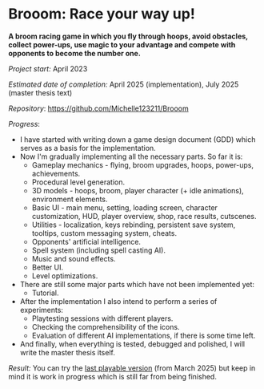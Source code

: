 # Brooom: Race your way up!

**A broom racing game in which you fly through hoops, avoid obstacles, collect power-ups, use magic to your advantage and compete with opponents to become the number one.**

*Project start:* April 2023

*Estimated date of completion:* April 2025 (implementation), July 2025 (master thesis text)

*Repository*: https://github.com/Michelle123211/Brooom

*Progress*:

- I have started with writing down a game design document (GDD) which serves as a basis for the implementation.
- Now I'm gradually implementing all the necessary parts. So far it is:
  - Gameplay mechanics - flying, broom upgrades, hoops, power-ups, achievements.
  - Procedural level generation.
  - 3D models - hoops, broom, player character (+ idle animations), environment elements.
  - Basic UI - main menu, setting, loading screen, character customization, HUD, player overview, shop, race results, cutscenes.
  - Utilities - localization, keys rebinding, persistent save system, tooltips, custom messaging system, cheats.
  - Opponents' artificial intelligence.
  - Spell system (including spell casting AI).
  - Music and sound effects.
  - Better UI.
  - Level optimizations.
- There are still some major parts which have not been implemented yet:
  - Tutorial.
- After the implementation I also intend to perform a series of experiments:
  - Playtesting sessions with different players.
  - Checking the comprehensibility of the icons.
  - Evaluation of different AI implementations, if there is some time left.
- And finally, when everything is tested, debugged and polished, I will write the master thesis itself.

*Result:* You can try the [last playable version](./Brooom.zip) (from March 2025) but keep in mind it is work in progress which is still far from being finished.
